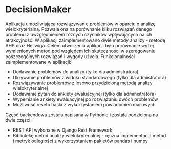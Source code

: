 # DecisionMaker
Aplikacja umożliwiająca rozwiązywanie problemów w oparciu o analizę wielokryterialną. Pozwala ona na porównanie kilku rozwiązań danego problemu z uwzględnieniem różnych czynników wpływających na ich atrakcyjność. W aplikacji zaimplementowano dwie metody analizy - metodę AHP oraz Hellwiga. Celem utworzenia aplikacji było porównanie wyżej wymienionych metod pod względem ich skuteczności w szeregowaniu poszczególnych rozwiązań i wygody użycia. Funkcjonalności zaimplementowane w aplikacji:
 - Dodawanie problemów do analizy (tylko dla administratora)
 - Ukrywanie problemów z widoku standardowego (tylko dla admiistratora)
 - Rozwiązywanie problemów z losowo przydzieloną metodą analizy wielokryterialnej
 - Dodawanie pytań do ankiety ewaluacyjnej (tylko dla administratora)
 - Wypełnianie ankiety ewaluacyjnej po rozwiązaniu dwóch problemów
 - Możliwość resetu hasła z wykorzystaniem powiadomień mailowych

Część backendowa została napisana w Pythonie i została podzielona na dwie części:
 - REST API wykonane w Django Rest Framework
 - Bibliotekę metod analizy wielokryterialnej - ręczna implementacja metod i metryk odległości z wykorzystaniem pakietów pandas i numpy
